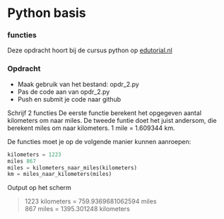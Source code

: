 # Python basis

### functies
Deze opdracht hoort bij de cursus python op [edutorial.nl](https://www.edutorial.nl/course/python)

### Opdracht

* Maak gebruik van het bestand: opdr_2.py
* Pas de code aan van opdr_2.py
* Push en submit je code naar github

Schrijf 2 functies
De eerste functie berekent het opgegeven aantal kilometers om naar miles.
De tweede funtie doet het juist andersom, die berekent miles om naar kilometers.
1 mile = 1.609344 km.   

De functies moet je op de volgende manier kunnen aanroepen:
```python
kilometers = 1223
miles 867
miles = kilometers_naar_miles(kilometers)
km = miles_naar_kilometers(miles)
```
Output op het scherm
> 1223 kilometers = 759.9369681062594 miles  
> 867 miles = 1395.301248 kilometers

